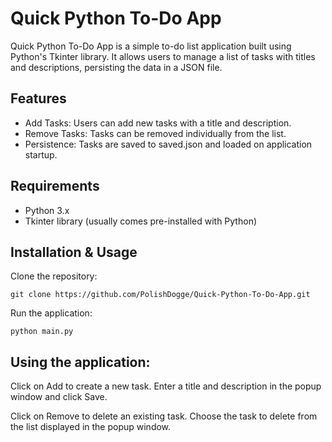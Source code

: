 # Quick Python To-Do App
Quick Python To-Do App is a simple to-do list application built using Python's Tkinter library. It allows users to manage a list of tasks with titles and descriptions, persisting the data in a JSON file.

## Features
- Add Tasks: Users can add new tasks with a title and description.
- Remove Tasks: Tasks can be removed individually from the list.
- Persistence: Tasks are saved to saved.json and loaded on application startup.
## Requirements
- Python 3.x
- Tkinter library (usually comes pre-installed with Python)
## Installation & Usage
Clone the repository:

`git clone https://github.com/PolishDogge/Quick-Python-To-Do-App.git`

Run the application:

`python main.py`

## Using the application:

Click on Add to create a new task. Enter a title and description in the popup window and click Save.

Click on Remove to delete an existing task. Choose the task to delete from the list displayed in the popup window.
